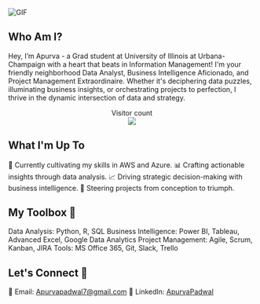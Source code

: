 <img align="center" alt="GIF" src="https://media3.giphy.com/media/v1.Y2lkPTc5MGI3NjExNGZqYjYxbjI0YXViOWd2dHllaWU1cGxtOGpkaGwwdzk1bm4wOW40aSZlcD12MV9pbnRlcm5hbF9naWZfYnlfaWQmY3Q9Zw/1XCcD9VLQZ2Io/giphy.gif" />

## Who Am I?
Hey, I’m Apurva - a Grad student at University of Illinois at Urbana-Champaign with a heart that beats in Information Management! I'm your friendly neighborhood Data Analyst, Business Intelligence Aficionado, and Project Management Extraordinaire. Whether it's deciphering data puzzles, illuminating business insights, or orchestrating projects to perfection, I thrive in the dynamic intersection of data and strategy.

<p align="center"> 
  Visitor count<br>
  <img src="https://profile-counter.glitch.me/ApurvaSPadwal/count.svg" />
</p>

## What I'm Up To
🌱 Currently cultivating my skills in AWS and Azure.
📊 Crafting actionable insights through data analysis.
📈 Driving strategic decision-making with business intelligence.
🚀 Steering projects from conception to triumph.

## My Toolbox 🧰
Data Analysis: Python, R, SQL
Business Intelligence: Power BI, Tableau, Advanced Excel, Google Data Analytics
Project Management: Agile, Scrum, Kanban, JIRA
Tools: MS Office 365, Git, Slack, Trello

## Let's Connect 🤝
📧 Email: Apurvapadwal7@gmail.com
💼 LinkedIn: [ApurvaPadwal](https://www.linkedin.com/in/apurvapadwal/)
